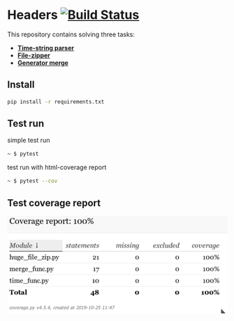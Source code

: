 # Headers  [![Build Status](https://travis-ci.com/OtecAbsolut/pt.svg?branch=master)](https://travis-ci.com/OtecAbsolut/pt)

This repository contains solving three tasks:
- **[Time-string parser](/time_func.py)**
- **[File-zipper](/huge_file_zip.py)**
- **[Generator merge](/merge_func.py)**
     
## Install

```bash
pip install -r requirements.txt
```

## Test run

simple test run
```bash
~ $ pytest   
```
test run with html-coverage report
```bash
~ $ pytest --cov  
```

##  Test coverage report

![title](htmlcov/COV.png)



